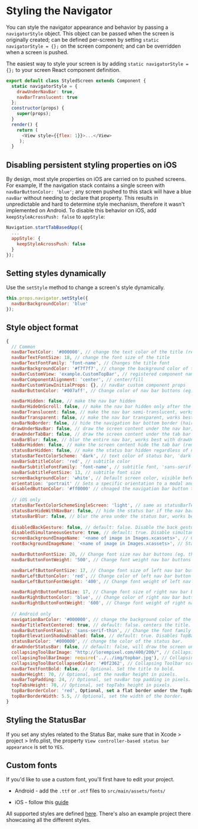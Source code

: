 # Styling the Navigator

You can style the navigator appearance and behavior by passing a `navigatorStyle` object. This object can be passed when the screen is originally created; can be defined per-screen by setting `static navigatorStyle = {};` on the screen component; and can be overridden when a screen is pushed.

The easiest way to style your screen is by adding `static navigatorStyle = {};` to your screen React component definition.

```js
export default class StyledScreen extends Component {
  static navigatorStyle = {
    drawUnderNavBar: true,
    navBarTranslucent: true
  };
  constructor(props) {
    super(props);
  }
  render() {
    return (
      <View style={{flex: 1}}>...</View>
     );
  }
```

## Disabling persistent styling properties on iOS
By design, most style properties on iOS are carried on to pushed screens. For example, If the navigation stack contains a single screen with `navBarButtonColor: 'blue'`; any screen pushed to this stack will have a blue `navBar` without needing to declare that property. This results in unpredictable and hard to determine style mechanism, therefore it wasn't implemented on Android.
To disable this behavior on iOS, add `keepStyleAcrossPush: false` to `appStyle`:

```js
Navigation.startTabBasedApp({
  ...
  appStyle: {
    keepStyleAcrossPush: false
  }
});
```

## Setting styles dynamically
Use the `setStyle` method to change a screen's style dynamically.

```js
this.props.navigator.setStyle({
  navBarBackgroundColor: 'blue'
});
```

## Style object format

```js
{
  // Common
  navBarTextColor: '#000000', // change the text color of the title (remembered across pushes)
  navBarTextFontSize: 18, // change the font size of the title
  navBarTextFontFamily: 'font-name', // Changes the title font
  navBarBackgroundColor: '#f7f7f7', // change the background color of the nav bar (remembered across pushes)
  navBarCustomView: 'example.CustomTopBar', // registered component name
  navBarComponentAlignment: 'center', // center/fill
  navBarCustomViewInitialProps: {}, // navBar custom component props
  navBarButtonColor: '#007aff', // Change color of nav bar buttons (eg. the back button) (remembered across pushes)

  navBarHidden: false, // make the nav bar hidden
  navBarHideOnScroll: false, // make the nav bar hidden only after the user starts to scroll
  navBarTranslucent: false, // make the nav bar semi-translucent, works best with drawUnderNavBar:true
  navBarTransparent: false, // make the nav bar transparent, works best with drawUnderNavBar:true,
  navBarNoBorder: false, // hide the navigation bar bottom border (hair line). Default false
  drawUnderNavBar: false, // draw the screen content under the nav bar, works best with navBarTranslucent:true
  drawUnderTabBar: false, // draw the screen content under the tab bar (the tab bar is always translucent)
  navBarBlur: false, // blur the entire nav bar, works best with drawUnderNavBar:true
  tabBarHidden: false, // make the screen content hide the tab bar (remembered across pushes)
  statusBarHidden: false, // make the status bar hidden regardless of nav bar state
  statusBarTextColorScheme: 'dark', // text color of status bar, 'dark' / 'light' (remembered across pushes)
  navBarSubtitleColor: 'red', // subtitle color
  navBarSubtitleFontFamily: 'font-name', // subtitle font, 'sans-serif-thin' for example
  navBarSubtitleFontSize: 13, // subtitle font size
  screenBackgroundColor: 'white', // Default screen color, visible before the actual react view is rendered
  orientation: 'portrait' // Sets a specific orientation to a modal and all screens pushed to it. Default: 'auto'. Supported values: 'auto', 'landscape', 'portrait'
  disabledButtonColor: '#ff0000' // chnaged the navigation bar button text color when disabled.
  
  // iOS only
  statusBarTextColorSchemeSingleScreen: 'light', // same as statusBarTextColorScheme but does NOT remember across pushes
  statusBarHideWithNavBar: false, // hide the status bar if the nav bar is also hidden, useful for navBarHidden:true
  statusBarBlur: false, // blur the area under the status bar, works best with navBarHidden:true
  
  disabledBackGesture: false, // default: false. Disable the back gesture (swipe gesture) in order to pop the top screen. 
  disabledSimultaneousGesture: true, // default: true. Disable simultaneous gesture recognition.
  screenBackgroundImageName: '<name of image in Images.xcassets>', // Optional. default screen background image.
  rootBackgroundImageName: '<name of image in Images.xcassets>', // Static while you transition between screens. Works best with screenBackgroundColor: 'transparent'

  navBarButtonFontSize: 20, // Change font size nav bar buttons (eg. the back button) (remembered across pushes)
  navBarButtonFontWeight: '500', // Change font weight nav bar buttons (eg. the back button) (remembered across pushes)

  navBarLeftButtonFontSize: 17, // Change font size of left nav bar button
  navBarLeftButtonColor: 'red', // Change color of left nav bar button
  navBarLeftButtonFontWeight: '400', // Change font weight of left nav bar button

  navBarRightButtonFontSize: 17, // Change font size of right nav bar button
  navBarRightButtonColor: 'blue', // Change color of right nav bar button
  navBarRightButtonFontWeight: '600', // Change font weight of right nav bar button
  
  // Android only
  navigationBarColor: '#000000', // change the background color of the bottom native navigation bar.
  navBarTitleTextCentered: true, // default: false. centers the title.
  navBarButtonFontFamily: 'sans-serif-thin', // Change the font family of textual buttons
  topBarElevationShadowEnabled: false, // default: true. Disables TopBar elevation shadow on Lolipop and above
  statusBarColor: '#000000', // change the color of the status bar.
  drawUnderStatusBar: false, // default: false, will draw the screen underneath the statusbar. Useful togheter with statusBarColor: transparent
  collapsingToolBarImage: "http://lorempixel.com/400/200/", // Collapsing Toolbar image.
  collapsingToolBarImage: require('../../img/topbar.jpg'), // Collapsing Toolbar image. Either use a url or require a local image.
  collapsingToolBarCollapsedColor: '#0f2362', // Collapsing Toolbar scrim color.
  navBarTextFontBold: false, // Optional. Set the title to bold.
  navBarHeight: 70, // Optional, set the navBar height in pixels.
  navBarTopPadding: 24, // Optional, set navBar top padding in pixels. Useful when StatusBar.translucent=true on Android Lollipop and above.
  topTabsHeight: 70, // Optional, set topTabs height in pixels.
  topBarBorderColor: 'red', Optional, set a flat border under the TopBar.
  topBarBorderWidth: 5.5, // Optional, set the width of the border.
}
```

## Styling the StatusBar
If you set any styles related to the Status Bar, make sure that in Xcode > project > Info.plist, the property `View controller-based status bar appearance` is set to `YES`.

## Custom fonts
If you'd like to use a custom font, you'll first have to edit your project.

* Android - add the `.ttf` or `.otf` files to `src/main/assets/fonts/`

* iOS - follow this [guide](https://medium.com/@dabit3/adding-custom-fonts-to-react-native-b266b41bff7f)

All supported styles are defined [here](https://github.com/wix/react-native-controllers#styling-navigation). There's also an example project there showcasing all the different styles.
